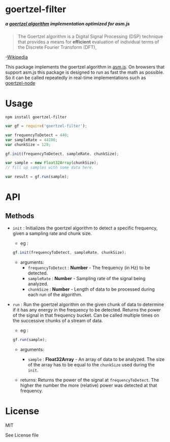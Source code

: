 # goertzel-filter

##### a [goertzel algorithm](https://en.wikipedia.org/wiki/Goertzel_algorithm) implementation optimized for asm.js

> The Goertzel algorithm is a Digital Signal Processing (DSP) technique that provides a means for __efficient__ evaluation of individual terms of the Discrete Fourier Transform (DFT),

-[Wikipedia](https://en.wikipedia.org/wiki/Goertzel_algorithm)

This package implements the goertzel algorithm in [asm.js](https://en.wikipedia.org/wiki/Asm.js). On browsers that support asm.js this package is designed to run as fast the math as possible. So it can be called repeatedly in real-time implementations such as [goertzel-node](https://github.com/notthetup/goertzel-node)

# Usage

`npm install goertzel-filter`


```js
var gf = require('goertzel-filter');

var frequencyToDetect = 440;
var sampleRate = 44100;
var chunkSize = 128;

gf.init(frequencyToDetect, sampleRate, chunkSize);

var sample = new Float32Array(chunkSize);
// fill up samples with some data here.

var result = gf.run(sample);

```

# API

## Methods

- `init` : Initializes the goertzel algorithm to detect a specific frequency, given a sampling rate and chunk size.
	- eg :
	```js
	gf.init(frequencyToDetect, sampleRate, chunkSize);
	```
	- arguments:
		- `frequencyToDetect` : __Number__ - The frequency (in Hz) to be detected.
		- `sampleRate` : __Number__ - Sampling rate of the signal being analyzed.
		- `chunkSize` : __Number__ - Length of data to be processed during each run of the algorithm.

- `run` : Run the goertzel algorithm on the given chunk of data to determine if it has any energy in the frequency to be detected. Returns the power of the signal in that frequency bucket. Can be called multiple times on the successive chunks of a stream of data.
	- eg :
	```js
	gf.run(sample);
	```
	- arguments:
		- `sample` : __Float32Array__ - An array of data to be analyzed. The size of the array has to be equal to the `chunkSize` used during the `init`.

  - returns: Returns the power of the signal at `frequencyToDetect`. The higher the number the more (relative) power was detected at that frequency.


# License

MIT

See License file
